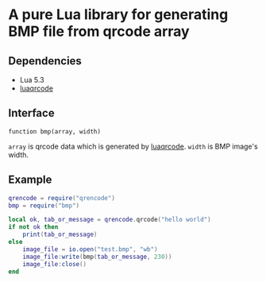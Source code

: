 # A pure Lua library for generating BMP file from qrcode array

## Dependencies
* Lua 5.3
* [luaqrcode](https://speedata.github.io/luaqrcode/)

## Interface

```
function bmp(array, width)
```
`array` is qrcode data which is generated by [luaqrcode](https://speedata.github.io/luaqrcode/).
`width` is BMP image's width.

## Example

```lua
qrencode = require("qrencode")
bmp = require("bmp")

local ok, tab_or_message = qrencode.qrcode("hello world")
if not ok then
    print(tab_or_message)
else
    image_file = io.open("test.bmp", "wb")
    image_file:write(bmp(tab_or_message, 230))
    image_file:close()
end
```
